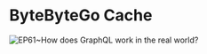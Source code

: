 # ByteByteGo Cache

![EP61~How does GraphQL work in the real world?](https://ngte-superbed.oss-cn-beijing.aliyuncs.com/uPic/Td8EGpqvT22x.webp)
